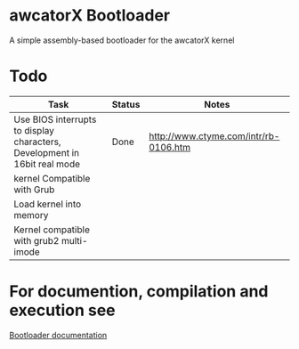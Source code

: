 # awcatorX Bootloader

A simple assembly-based bootloader for the awcatorX kernel

# Todo

| Task                                                                      | Status | Notes                                 |
|---------------------------------------------------------------------------|--------|---------------------------------------|
| Use BIOS interrupts to display characters, Development in 16bit real mode | Done   | http://www.ctyme.com/intr/rb-0106.htm |
| kernel Compatible with Grub                                               |        |                                       |
| Load kernel into memory                                                   |        |                                       |
| Kernel compatible with grub2 multi-imode                                  |        |                                       |

# For documention, compilation and execution see

[Bootloader documentation](../documentation/bootloader/bootloader.asm.md)



